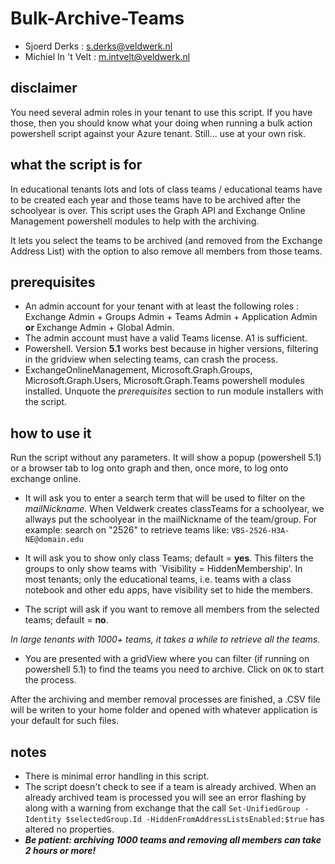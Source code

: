 # Bulk-Archive-Teams

- Sjoerd Derks : s.derks@veldwerk.nl
- Michiel In 't Velt : m.intvelt@veldwerk.nl

## disclaimer

You need several admin roles in your tenant to use this script. If you have those, then you should know what your doing when running a bulk action powershell script against your Azure tenant. Still... use at your own risk.

## what the script is for

In educational tenants lots and lots of class teams / educational teams have to be created each year and those teams have to be archived after the schoolyear is over. This script uses the Graph API and Exchange Online Management powershell modules to help with the archiving. 

It lets you select the teams to be archived (and removed from the Exchange Address List) with the option to also remove all members from those teams.

## prerequisites

- An admin account for your tenant with at least the following roles : Exchange Admin + Groups Admin + Teams Admin + Application Admin **or** Exchange Admin + Global Admin.
- The admin account must have a valid Teams license. A1 is sufficient.
- Powershell. Version **5.1** works best because in higher versions, filtering in the gridview when selecting teams, can crash the process.
- ExchangeOnlineManagement, Microsoft.Graph.Groups, Microsoft.Graph.Users, Microsoft.Graph.Teams powershell modules installed. Unquote the _prerequisites_ section to run module installers with the script.

## how to use it

Run the script without any parameters. It will show a popup (powershell 5.1) or a browser tab to log onto graph and then, once more, to log onto exchange online.

- It will ask you to enter a search term that will be used to filter on the _mailNickname_. When Veldwerk creates classTeams for a schoolyear, we allways put the schoolyear in the mailNickname of the team/group. For example: search on "2526" to retrieve teams like: `VBS-2526-H3A-NE@domain.edu`

- It will ask you to show only class Teams; default = **yes**. This filters the groups to only show teams with `Visibility = HiddenMembership'. In most tenants; only the educational teams, i.e. teams with a class notebook and other edu apps, have visibility set to hide the members.

- The script will ask if you want to remove all members from the selected teams; default = **no**.

_In large tenants with 1000+ teams, it takes a while to retrieve all the teams._

- You are presented with a gridView where you can filter (if running on powershell 5.1) to find the teams you need to archive.
Click on `OK` to start the process.

After the archiving and member removal processes are finished, a .CSV file will be writen to your home folder and opened with whatever application is your default for such files.

## notes

- There is minimal error handling in this script.
- The script doesn't check to see if a team is already archived. When an already archived team is processed you will see an error flashing by along with a warning from exchange that the call `Set-UnifiedGroup -Identity $selectedGroup.Id -HiddenFromAddressListsEnabled:$true` has altered no properties.
- _**Be patient: archiving 1000 teams and removing all members can take 2 hours or more!**_
